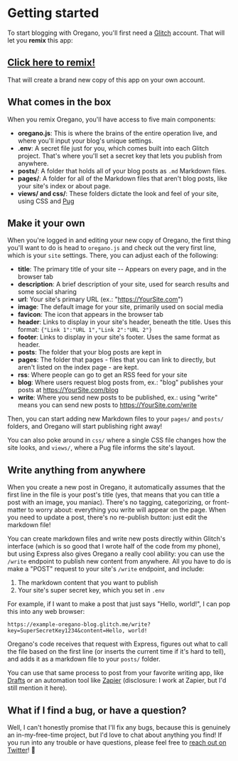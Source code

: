 # Getting started

To start blogging with Oregano, you'll first need a [Glitch](https://glitch.com) account. That will let you **remix** this app:

## [Click here to remix!](https://glitch.com/edit/#!/remix/oregano-blog)

That will create a brand new copy of this app on your own account. 

## What comes in the box

When you remix Oregano, you'll have access to five main components:

* **oregano.js**: This is where the brains of the entire operation live, and where you'll input your blog's unique settings.
* **.env**: A secret file just for you, which comes built into each Glitch project. That's where you'll set a secret key that lets you publish from anywhere.
* **posts/**: A folder that holds all of your blog posts as `.md` Markdown files. 
* **pages/**: A folder for all of the Markdown files that aren't blog posts, like your site's index or about page.
* **views/ and css/**: These folders dictate the look and feel of your site, using CSS and [Pug](https://pugjs.org/)

## Make it your own

When you're logged in and editing your new copy of Oregano, the first thing you'll want to do is head to `oregano.js` and check out the very first line, which is your `site` settings. There, you can adjust each of the following:

* **title**: The primary title of your site -- Appears on every page, and in the browser tab
* **description**: A brief description of your site, used for search results and some social sharing
* **url**: Your site's primary URL (ex.: "https://YourSite.com")
* **image**: The default image for your site, primarily used on social media
* **favicon**: The icon that appears in the browser tab
* **header**: Links to display in your site's header, beneath the title. Uses this format: `{"Link 1":"URL 1","Link 2":"URL 2"}`
* **footer**: Links to display in your site's footer. Uses the same format as header.
* **posts**: The folder that your blog posts are kept in
* **pages**: The folder that pages - files that you can link to directly, but aren't listed on the index page - are kept.
* **rss**: Where people can go to get an RSS feed for your site
* **blog**: Where users request blog posts from, ex.: "blog" publishes your posts at https://YourSite.com/blog
* **write**: Where you send new posts to be published, ex.: using "write" means you can send new posts to https://YourSite.com/write

Then, you can start adding new Markdown files to your `pages/` and `posts/` folders, and Oregano will start publishing right away! 

You can also poke around in `css/` where a single CSS file changes how the site looks, and `views/`, where a Pug file informs the site's layout.

## Write anything from anywhere

When you create a new post in Oregano, it automatically assumes that the first line in the file is your post's title (yes, that means that you can title a post with an image, you maniac). There's no tagging, categorizing, or front-matter to worry about: everything you write will appear on the page. When you need to update a post, there's no re-publish button: just edit the markdown file! 

You can create markdown files and write new posts directly within Glitch's interface (which is so good that I wrote half of the code from my phone), but using Express also gives Oregano a really cool ability: you can use the `/write` endpoint to publish new content from anywhere. All you have to do is make a "POST" request to your site's `/write` endpoint, and include:

1. The markdown content that you want to publish
2. Your site's super secret key, which you set in `.env`

For example, if I want to make a post that just says "Hello, world!", I can pop this into any web browser:

`https://example-oregano-blog.glitch.me/write?key=SuperSecretKey1234&content=Hello, world!`

Oregano's code receives that request with Express, figures out what to call the file based on the first line (or inserts the current time if it's hard to tell), and adds it as a markdown file to your `posts/` folder.

You can use that same process to post from your favorite writing app, like [Drafts](https://getdrafts.com/) or an automation tool like [Zapier](https://zapier.com) (disclosure: I work at Zapier, but I'd still mention it here). 

## What if I find a bug, or have a question?

Well, I can't honestly promise that I'll fix any bugs, because this is genuinely an in-my-free-time project, but I'd love to chat about anything you find! If you run into any trouble or have questions, please feel free to [reach out on Twitter](https://twitter.com/aTylerRobertson)! 👋